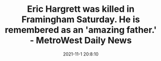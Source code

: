 ---
"title": "Eric Hargrett was killed in Framingham Saturday. He is remembered as an 'amazing father.' - MetroWest Daily News"
"date": "2021-11-1 20:8:10"
"feed_name": "GOOGLENEWSCONSTRUCTION"
"feed_website": "https://news.google.com/search?q=construction%2Bincident&hl=en-US&gl=US&ceid=US:en"
"feed_rss": "https://news.google.com/rss/search?q=construction%2Bincident&hl=en-US&gl=US&ceid=US:en"
"link": "https://www.metrowestdailynews.com/story/news/2021/11/01/framingham-ma-shooting-victim-eric-hargrett-he-was-amazing-father-his-childrens-mother-says/6231745001/"
"source": "{'href': 'https://www.metrowestdailynews.com', 'title': 'MetroWest Daily News'}"
"file": "_posts/2021-1-1-1124d0a6201ec1fa99b0765613eee5646fc368c4.md"
"accident": "0"
"drilling": "0"
"dead": "0"
"injured": "0"
"arrested": "0"
"place": "unknown place"
"where": "unknown site"
"causes": "unknown"
"place_uri": "unknown place"
---